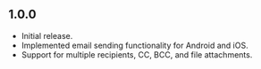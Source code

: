 ## 1.0.0

* Initial release.
* Implemented email sending functionality for Android and iOS.
* Support for multiple recipients, CC, BCC, and file attachments.